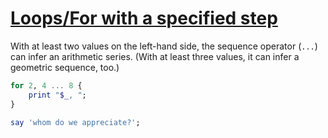 [1]: https://rosettacode.org/wiki/Loops/For_with_a_specified_step

# [Loops/For with a specified step][1]

With at least two values on the left-hand side, the sequence operator (`...`) can infer an arithmetic series. (With at least three values, it can infer a geometric sequence, too.)

```raku
for 2, 4 ... 8 {
    print "$_, ";
}
 
say 'whom do we appreciate?';
```